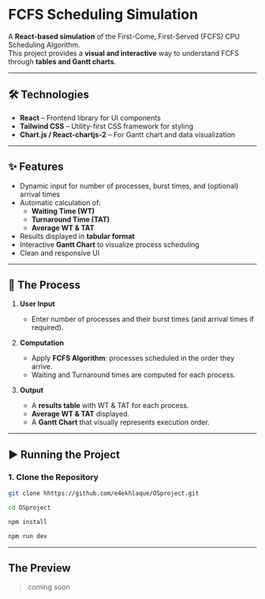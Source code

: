 # FCFS Scheduling Simulation

A **React-based simulation** of the First-Come, First-Served (FCFS) CPU Scheduling Algorithm.  
This project provides a **visual and interactive** way to understand FCFS through **tables and Gantt charts**.

---

## 🛠️ Technologies
- **React** – Frontend library for UI components  
- **Tailwind CSS** – Utility-first CSS framework for styling  
- **Chart.js / React-chartjs-2** – For Gantt chart and data visualization  

---

## ✨ Features
- Dynamic input for number of processes, burst times, and (optional) arrival times  
- Automatic calculation of:
  - **Waiting Time (WT)**  
  - **Turnaround Time (TAT)**  
  - **Average WT & TAT**  
- Results displayed in **tabular format**  
- Interactive **Gantt Chart** to visualize process scheduling  
- Clean and responsive UI  

---

## 📖 The Process
1. **User Input**  
   - Enter number of processes and their burst times (and arrival times if required).  

2. **Computation**  
   - Apply **FCFS Algorithm**: processes scheduled in the order they arrive.  
   - Waiting and Turnaround times are computed for each process.  

3. **Output**  
   - A **results table** with WT & TAT for each process.  
   - **Average WT & TAT** displayed.  
   - A **Gantt Chart** that visually represents execution order.  

---

## ▶️ Running the Project

### 1. Clone the Repository
```bash
git clone hhttps://github.com/e4ekhlaque/OSproject.git

cd OSproject

npm install

npm run dev

```
---

## The Preview

> coming soon
